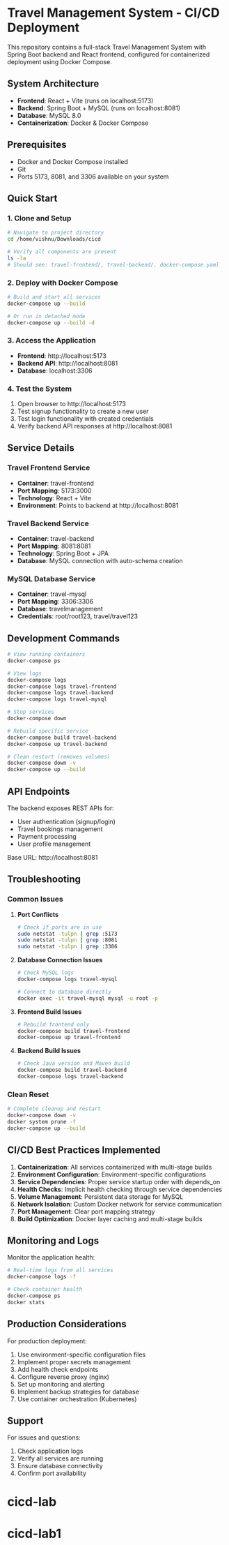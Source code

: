 # Travel Management System - CI/CD Deployment

This repository contains a full-stack Travel Management System with Spring Boot backend and React frontend, configured for containerized deployment using Docker Compose.

## System Architecture

- **Frontend**: React + Vite (runs on localhost:5173)
- **Backend**: Spring Boot + MySQL (runs on localhost:8081) 
- **Database**: MySQL 8.0
- **Containerization**: Docker & Docker Compose

## Prerequisites

- Docker and Docker Compose installed
- Git
- Ports 5173, 8081, and 3306 available on your system

## Quick Start

### 1. Clone and Setup
```bash
# Navigate to project directory
cd /home/vishnu/Downloads/cicd

# Verify all components are present
ls -la
# Should see: travel-frontend/, travel-backend/, docker-compose.yaml
```

### 2. Deploy with Docker Compose
```bash
# Build and start all services
docker-compose up --build

# Or run in detached mode
docker-compose up --build -d
```

### 3. Access the Application
- **Frontend**: http://localhost:5173
- **Backend API**: http://localhost:8081
- **Database**: localhost:3306

### 4. Test the System
1. Open browser to http://localhost:5173
2. Test signup functionality to create a new user
3. Test login functionality with created credentials
4. Verify backend API responses at http://localhost:8081

## Service Details

### Travel Frontend Service
- **Container**: travel-frontend
- **Port Mapping**: 5173:3000
- **Technology**: React + Vite
- **Environment**: Points to backend at http://localhost:8081

### Travel Backend Service
- **Container**: travel-backend
- **Port Mapping**: 8081:8081
- **Technology**: Spring Boot + JPA
- **Database**: MySQL connection with auto-schema creation

### MySQL Database Service
- **Container**: travel-mysql
- **Port Mapping**: 3306:3306
- **Database**: travelmanagement
- **Credentials**: root/root123, travel/travel123

## Development Commands

```bash
# View running containers
docker-compose ps

# View logs
docker-compose logs
docker-compose logs travel-frontend
docker-compose logs travel-backend
docker-compose logs travel-mysql

# Stop services
docker-compose down

# Rebuild specific service
docker-compose build travel-backend
docker-compose up travel-backend

# Clean restart (removes volumes)
docker-compose down -v
docker-compose up --build
```

## API Endpoints

The backend exposes REST APIs for:
- User authentication (signup/login)
- Travel bookings management
- Payment processing
- User profile management

Base URL: http://localhost:8081

## Troubleshooting

### Common Issues

1. **Port Conflicts**
   ```bash
   # Check if ports are in use
   sudo netstat -tulpn | grep :5173
   sudo netstat -tulpn | grep :8081
   sudo netstat -tulpn | grep :3306
   ```

2. **Database Connection Issues**
   ```bash
   # Check MySQL logs
   docker-compose logs travel-mysql
   
   # Connect to database directly
   docker exec -it travel-mysql mysql -u root -p
   ```

3. **Frontend Build Issues**
   ```bash
   # Rebuild frontend only
   docker-compose build travel-frontend
   docker-compose up travel-frontend
   ```

4. **Backend Build Issues**
   ```bash
   # Check Java version and Maven build
   docker-compose build travel-backend
   docker-compose logs travel-backend
   ```

### Clean Reset
```bash
# Complete cleanup and restart
docker-compose down -v
docker system prune -f
docker-compose up --build
```

## CI/CD Best Practices Implemented

1. **Containerization**: All services containerized with multi-stage builds
2. **Environment Configuration**: Environment-specific configurations
3. **Service Dependencies**: Proper service startup order with depends_on
4. **Health Checks**: Implicit health checking through service dependencies
5. **Volume Management**: Persistent data storage for MySQL
6. **Network Isolation**: Custom Docker network for service communication
7. **Port Management**: Clear port mapping strategy
8. **Build Optimization**: Docker layer caching and multi-stage builds

## Monitoring and Logs

Monitor the application health:
```bash
# Real-time logs from all services
docker-compose logs -f

# Check container health
docker-compose ps
docker stats
```

## Production Considerations

For production deployment:
1. Use environment-specific configuration files
2. Implement proper secrets management
3. Add health check endpoints
4. Configure reverse proxy (nginx)
5. Set up monitoring and alerting
6. Implement backup strategies for database
7. Use container orchestration (Kubernetes)

## Support

For issues and questions:
1. Check application logs
2. Verify all services are running
3. Ensure database connectivity
4. Confirm port availability
# cicd-lab
# cicd-lab1
